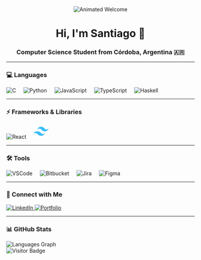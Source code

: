 <div align="center">
    <img height="150" src="https://media3.giphy.com/media/v1.Y2lkPTc5MGI3NjExNjBraDdmbjZlNno4bTAzdTMwYjJxcG45eWVmdWU3aGRpYWZldG44MyZlcD12MV9pbnRlcm5hbF9naWZfYnlfaWQmY3Q9Zw/qgQUggAC3Pfv687qPC/giphy.gif" alt="Animated Welcome" />
</div>

<h1 align="center">Hi, I'm Santiago 👋</h1>
<h3 align="center">Computer Science Student from Córdoba, Argentina 🇦🇷</h3>

---

### 💻 Languages

<div align="left">
    <img src="https://cdn.jsdelivr.net/gh/devicons/devicon/icons/c/c-original.svg" height="40" alt="C" />
    <img width="12" />
    <img src="https://cdn.jsdelivr.net/gh/devicons/devicon/icons/python/python-original.svg" height="40" alt="Python" />
    <img width="12" />
    <img src="https://cdn.jsdelivr.net/gh/devicons/devicon/icons/javascript/javascript-original.svg" height="40" alt="JavaScript" />
    <img width="12" />
    <img src="https://cdn.jsdelivr.net/gh/devicons/devicon/icons/typescript/typescript-original.svg" height="40" alt="TypeScript" />
    <img width="12" />
    <img src="https://cdn.jsdelivr.net/gh/devicons/devicon/icons/haskell/haskell-original.svg" height="40" alt="Haskell" />
</div>

---

### ⚡ Frameworks & Libraries

<div align="left">
    <img src="https://cdn.jsdelivr.net/gh/devicons/devicon/icons/react/react-original.svg" height="40" alt="React" />
    <img width="12" />
    <img src="https://raw.githubusercontent.com/devicons/devicon/54cfe13ac10eaa1ef817a343ab0a9437eb3c2e08/icons/tailwindcss/tailwindcss-original.svg" height="40" alt="Tailwind CSS" />
</div>

---

### 🛠 Tools

<div align="left">
    <img src="https://cdn.jsdelivr.net/gh/devicons/devicon/icons/vscode/vscode-original.svg" height="40" alt="VSCode" />
    <img width="12" />
    <img src="https://cdn.jsdelivr.net/gh/devicons/devicon/icons/bitbucket/bitbucket-original.svg" height="40" alt="Bitbucket" />
    <img width="12" />
    <img src="https://cdn.jsdelivr.net/gh/devicons/devicon/icons/jira/jira-original.svg" height="40" alt="Jira" />
    <img width="12" />
    <img src="https://cdn.jsdelivr.net/gh/devicons/devicon/icons/figma/figma-original.svg" height="40" alt="Figma" />
</div>

---

### 🤝 Connect with Me

<div align="left">
    <a href="https://www.linkedin.com/in/santiago-usaj/" target="_blank">
        <img src="https://img.shields.io/static/v1?message=LinkedIn&logo=linkedin&label=&color=0077B5&logoColor=white&labelColor=&style=for-the-badge" height="25" alt="LinkedIn" />
    </a>
    <a href="https://santiagousaj-portfolio.netlify.app/" target="_blank">
        <img src="https://img.shields.io/static/v1?message=Portfolio&logo=portfolio&label=&color=0077B5&logoColor=white&labelColor=&style=for-the-badge" height="25" alt="Portfolio" />
    </a>
</div>

---

### 📊 GitHub Stats

<div align="left">
    <img src="https://github-readme-stats.vercel.app/api/top-langs?username=SantiagoUsaj&locale=en&hide_title=false&layout=compact&card_width=320&langs_count=8&theme=github_dark&hide_border=false&order=2" height="200" alt="Languages Graph" />
</div>

<div align="left">
    <img src="https://visitor-badge.laobi.icu/badge?page_id=El-Yankee.El-Yankee&left_text=Visitors" alt="Visitor Badge" />
</div>

